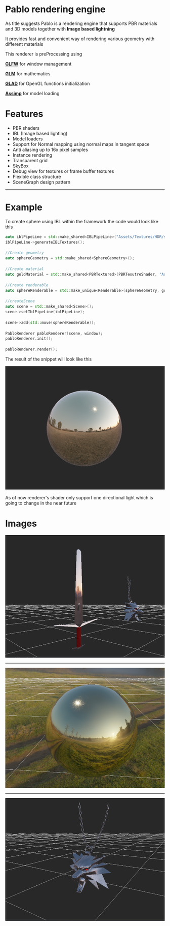 # Pablo rendering engine

As title suggests Pablo is a rendering engine that supports PBR materials and 3D models together with 
**Image based lightning**

It provides fast and convenient way of rendering various geometry with different materials 

This renderer is preProcessing using 

**[GLFW](https://www.glfw.org)** for window management

**[GLM](https://glm.g-truc.net/0.9.9/index.html)** for mathematics 

**[GLAD](https://glad.dav1d.de)** for OpenGL functions initialization

**[Assimp](https://assimp-docs.readthedocs.io/en/v5.3.0/)** for model loading

# Features 

- PBR shaders
- IBL (Image based lighting)
- Model loaders 
- Support for Normal mapping using normal maps in tangent space
- Anti aliasing up to 16x pixel samples
- Instance rendering 
- Transparent grid
- SkyBox
- Debug view for textures or frame buffer textures
- Flexible class structure
- SceneGraph design pattern

----

# Example
To create sphere using IBL within the framework the code would look like this

```c++
auto iblPipeLine = std::make_shared<IBLPipeLine>("Assets/Textures/HDR/sunset.hdr");
iblPipeLine->generateIBLTextures();

//Create geometry
auto sphereGeometry = std::make_shared<SphereGeometry>();

//Create material
auto goldMaterial = std::make_shared<PBRTextured>(PBRTexutreShader, "Assets/Textures/PBR/Gold");

//Create renderable
auto sphereRenderable = std::make_unique<Renderable>(sphereGeometry, goldMaterial);

//createScene
auto scene = std::make_shared<Scene>();
scene->setIblPipeLine(iblPipeLine);

scene->add(std::move(sphereRenderable));

PabloRenderer pabloRenderer(scene, window);
pabloRenderer.init();
    
pabloRenderer.render();
```

The result of the snippet will look like this 

![img.png](Assets/ReadmeImages/resutl.png)

As of now renderer's shader only support one directional light which is going to change in the near future

# Images
![Geralt's sword ](Assets/ReadmeImages/sword2.png)

----

![Simple spehere](Assets/ReadmeImages/sphere.png)

----

![Geralt's medailon](Assets/ReadmeImages/medailon_2.png)
